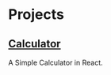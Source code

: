 # Projects


## [Calculator](https://github.com/anujparekh18/Calculator)

A Simple Calculator in React.
